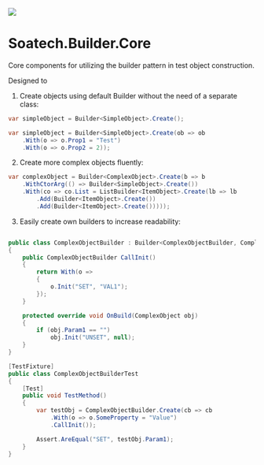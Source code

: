 [<img src="https://soatech.visualstudio.com/_apis/public/build/definitions/d4cb291c-743a-44b0-91fe-6139e3974dd2/4/badge" />](https://soatech.visualstudio.com/Soatech%20Builder%20Tools/_build/index?definitionId=4)

# Soatech.Builder.Core
Core components for utilizing the builder pattern in test  object construction.

Designed to 
1. Create objects using default Builder without the need of a  separate class: 
``` csharp
var simpleObject = Builder<SimpleObject>.Create();

var simpleObject = Builder<SimpleObject>.Create(ob => ob
    .With(o => o.Prop1 = "Test")
    .With(o => o.Prop2 = 2));
```
2. Create more complex objects fluently:
``` csharp
var complexObject = Builder<ComplexObject>.Create(b => b
    .WithCtorArg(() => Builder<SimpleObject>.Create())
    .With(co => co.List = ListBuilder<ItemObject>.Create(lb => lb
        .Add(Builder<ItemObject>.Create())
        .Add(Builder<ItemObject>.Create()))));
```
3. Easily create own builders to increase readability:
``` csharp

public class ComplexObjectBuilder : Builder<ComplexObjectBuilder, ComplexObject>
{
    public ComplexObjectBuilder CallInit()
    {
        return With(o =>
        {
            o.Init("SET", "VAL1");
        });
    }

    protected override void OnBuild(ComplexObject obj)
    {
        if (obj.Param1 == "")
            obj.Init("UNSET", null);
    }
}

[TestFixture]
public class ComplexObjectBuilderTest
{
    [Test]
    public void TestMethod()
    {
        var testObj = ComplexObjectBuilder.Create(cb => cb
            .With(o => o.SomeProperty = "Value")
            .CallInit());

        Assert.AreEqual("SET", testObj.Param1);
    }
}
```